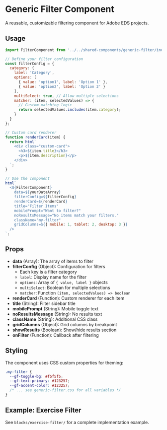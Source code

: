 # Generic Filter Component

A reusable, customizable filtering component for Adobe EDS projects.

## Usage

```javascript
import FilterComponent from '../../shared-components/generic-filter/index.js';

// Define your filter configuration
const filterConfig = {
  category: {
    label: 'Category',
    options: [
      { value: 'option1', label: 'Option 1' },
      { value: 'option2', label: 'Option 2' }
    ],
    multiSelect: true, // Allow multiple selections
    matcher: (item, selectedValues) => {
      // Custom matching logic
      return selectedValues.includes(item.category);
    }
  }
};

// Custom card renderer
function renderCard(item) {
  return html`
    <div class="custom-card">
      <h3>${item.title}</h3>
      <p>${item.description}</p>
    </div>
  `;
}

// Use the component
html`
  <${FilterComponent}
    data=${yourDataArray}
    filterConfig=${filterConfig}
    renderCard=${renderCard}
    title="Filter Items"
    mobilePrompt="Want to filter?"
    noResultsMessage="No items match your filters."
    className="my-filter"
    gridColumns=${{ mobile: 1, tablet: 2, desktop: 3 }}
  />
`;
```

## Props

- **data** (Array): The array of items to filter
- **filterConfig** (Object): Configuration for filters
  - Each key is a filter category
  - `label`: Display name for the filter
  - `options`: Array of `{ value, label }` objects
  - `multiSelect`: Boolean for multiple selections
  - `matcher`: Function `(item, selectedValues) => boolean`
- **renderCard** (Function): Custom renderer for each item
- **title** (String): Filter sidebar title
- **mobilePrompt** (String): Mobile toggle text
- **noResultsMessage** (String): No results text
- **className** (String): Additional CSS class
- **gridColumns** (Object): Grid columns by breakpoint
- **showResults** (Boolean): Show/hide results section
- **onFilter** (Function): Callback after filtering

## Styling

The component uses CSS custom properties for theming:

```css
.my-filter {
  --gf-toggle-bg: #f5f5f5;
  --gf-text-primary: #123257;
  --gf-accent-color: #123257;
  /* ... see generic-filter.css for all variables */
}
```

## Example: Exercise Filter

See `blocks/exercise-filter/` for a complete implementation example.